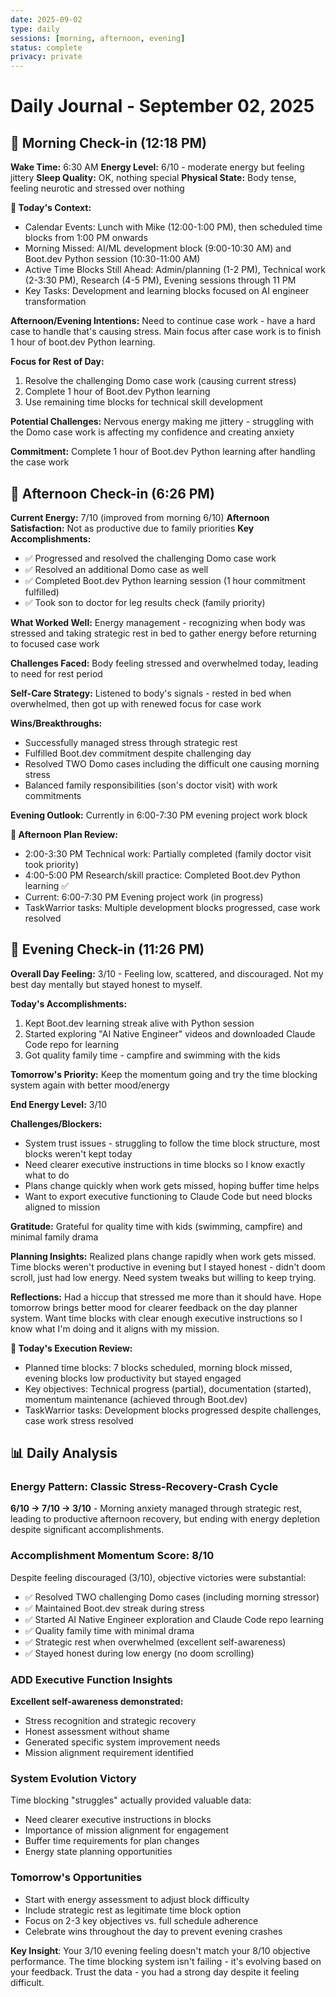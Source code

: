 ```yaml
---
date: 2025-09-02
type: daily
sessions: [morning, afternoon, evening]
status: complete
privacy: private
---
```


# Daily Journal - September 02, 2025

## 🌄 Morning Check-in (12:18 PM)
**Wake Time:** 6:30 AM
**Energy Level:** 6/10 - moderate energy but feeling jittery
**Sleep Quality:** OK, nothing special
**Physical State:** Body tense, feeling neurotic and stressed over nothing

**📅 Today's Context:**
- Calendar Events: Lunch with Mike (12:00-1:00 PM), then scheduled time blocks from 1:00 PM onwards
- Morning Missed: AI/ML development block (9:00-10:30 AM) and Boot.dev Python session (10:30-11:00 AM)
- Active Time Blocks Still Ahead: Admin/planning (1-2 PM), Technical work (2-3:30 PM), Research (4-5 PM), Evening sessions through 11 PM
- Key Tasks: Development and learning blocks focused on AI engineer transformation

**Afternoon/Evening Intentions:**
Need to continue case work - have a hard case to handle that's causing stress. Main focus after case work is to finish 1 hour of boot.dev Python learning.

**Focus for Rest of Day:**
1. Resolve the challenging Domo case work (causing current stress)
2. Complete 1 hour of Boot.dev Python learning
3. Use remaining time blocks for technical skill development

**Potential Challenges:** Nervous energy making me jittery - struggling with the Domo case work is affecting my confidence and creating anxiety

**Commitment:** Complete 1 hour of Boot.dev Python learning after handling the case work

## 🌅 Afternoon Check-in (6:26 PM)
**Current Energy:** 7/10 (improved from morning 6/10)
**Afternoon Satisfaction:** Not as productive due to family priorities
**Key Accomplishments:**
- ✅ Progressed and resolved the challenging Domo case work
- ✅ Resolved an additional Domo case as well  
- ✅ Completed Boot.dev Python learning session (1 hour commitment fulfilled)
- ✅ Took son to doctor for leg results check (family priority)

**What Worked Well:** Energy management - recognizing when body was stressed and taking strategic rest in bed to gather energy before returning to focused case work

**Challenges Faced:** Body feeling stressed and overwhelmed today, leading to need for rest period

**Self-Care Strategy:** Listened to body's signals - rested in bed when overwhelmed, then got up with renewed focus for case work

**Wins/Breakthroughs:** 
- Successfully managed stress through strategic rest
- Fulfilled Boot.dev commitment despite challenging day
- Resolved TWO Domo cases including the difficult one causing morning stress
- Balanced family responsibilities (son's doctor visit) with work commitments

**Evening Outlook:** Currently in 6:00-7:30 PM evening project work block

**📅 Afternoon Plan Review:**
- 2:00-3:30 PM Technical work: Partially completed (family doctor visit took priority)
- 4:00-5:00 PM Research/skill practice: Completed Boot.dev Python learning ✅
- Current: 6:00-7:30 PM Evening project work (in progress)
- TaskWarrior tasks: Multiple development blocks progressed, case work resolved

## 🌙 Evening Check-in (11:26 PM)
**Overall Day Feeling:** 3/10 - Feeling low, scattered, and discouraged. Not my best day mentally but stayed honest to myself.

**Today's Accomplishments:**
1. Kept Boot.dev learning streak alive with Python session
2. Started exploring "AI Native Engineer" videos and downloaded Claude Code repo for learning
3. Got quality family time - campfire and swimming with the kids

**Tomorrow's Priority:** Keep the momentum going and try the time blocking system again with better mood/energy

**End Energy Level:** 3/10

**Challenges/Blockers:** 
- System trust issues - struggling to follow the time block structure, most blocks weren't kept today
- Need clearer executive instructions in time blocks so I know exactly what to do
- Plans change quickly when work gets missed, hoping buffer time helps
- Want to export executive functioning to Claude Code but need blocks aligned to mission

**Gratitude:** Grateful for quality time with kids (swimming, campfire) and minimal family drama

**Planning Insights:** 
Realized plans change rapidly when work gets missed. Time blocks weren't productive in evening but I stayed honest - didn't doom scroll, just had low energy. Need system tweaks but willing to keep trying.

**Reflections:** 
Had a hiccup that stressed me more than it should have. Hope tomorrow brings better mood for clearer feedback on the day planner system. Want time blocks with clear enough executive instructions so I know what I'm doing and it aligns with my mission.

**📅 Today's Execution Review:**
- Planned time blocks: 7 blocks scheduled, morning block missed, evening blocks low productivity but stayed engaged
- Key objectives: Technical progress (partial), documentation (started), momentum maintenance (achieved through Boot.dev)
- TaskWarrior tasks: Development blocks progressed despite challenges, case work stress resolved

## 📊 Daily Analysis

### Energy Pattern: Classic Stress-Recovery-Crash Cycle
**6/10 → 7/10 → 3/10** - Morning anxiety managed through strategic rest, leading to productive afternoon recovery, but ending with energy depletion despite significant accomplishments.

### Accomplishment Momentum Score: 8/10
Despite feeling discouraged (3/10), objective victories were substantial:
- ✅ Resolved TWO challenging Domo cases (including morning stressor)
- ✅ Maintained Boot.dev streak during stress
- ✅ Started AI Native Engineer exploration and Claude Code repo learning
- ✅ Quality family time with minimal drama
- ✅ Strategic rest when overwhelmed (excellent self-awareness)
- ✅ Stayed honest during low energy (no doom scrolling)

### ADD Executive Function Insights
**Excellent self-awareness demonstrated:**
- Stress recognition and strategic recovery
- Honest assessment without shame
- Generated specific system improvement needs
- Mission alignment requirement identified

### System Evolution Victory
Time blocking "struggles" actually provided valuable data:
- Need clearer executive instructions in blocks
- Importance of mission alignment for engagement
- Buffer time requirements for plan changes
- Energy state planning opportunities

### Tomorrow's Opportunities
- Start with energy assessment to adjust block difficulty
- Include strategic rest as legitimate time block option
- Focus on 2-3 key objectives vs. full schedule adherence
- Celebrate wins throughout the day to prevent evening crashes

**Key Insight**: Your 3/10 evening feeling doesn't match your 8/10 objective performance. The time blocking system isn't failing - it's evolving based on your feedback. Trust the data - you had a strong day despite it feeling difficult.

